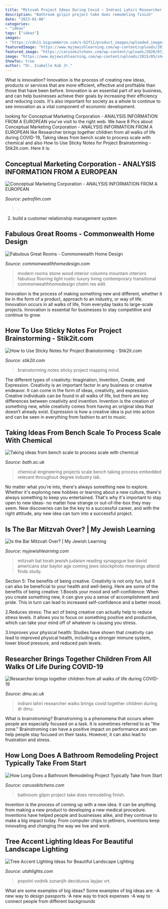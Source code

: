 ```yaml
---
title: "Mitzvah Project Ideas During Covid ~ Indrani Lahiri Researcher Walks Brings Covid Together Children During Dr Dmu"
description: "Bathroom gilpin project take does remodeling finish"
date: "2023-01-06"
categories:
- "ideas"
tags: ["ideas"]
images:
- "https://cdn11.bigcommerce.com/s-b2f11/product_images/uploaded_images/mind-mapping.jpg"
featuredImage: "https://www.myjewishlearning.com/wp-content/uploads/2015/05/shutterstock_222694102-e1431108744822.jpg"
featured_image: "https://carusokitchens.com/wp-content/uploads/2020/07/how-long-bathroom-remodel-take.jpg"
image: "https://www.myjewishlearning.com/wp-content/uploads/2015/05/shutterstock_222694102-e1431108744822.jpg"
ShowToc: true
author: "Dr. Isabelle Kub Jr."
---
```



What is innovation?
Innovation is the process of creating new ideas, products or services that are more efficient, effective and profitable than those that have been before. Innovation is an essential part of any business, and can help businesses achieve their goals by increasing their efficiency and reducing costs. It's also important for society as a whole to continue to see innovation as a vital component of economic development.

	

		
looking for Conceptual Marketing Corporation - ANALYSIS INFORMATION FROM A EUROPEAN you've visit to the right web. We have 8 Pics about Conceptual Marketing Corporation - ANALYSIS INFORMATION FROM A EUROPEAN like Researcher brings together children from all walks of life during COVID-19, Taking ideas from bench scale to process scale with chemical and also How to Use Sticky Notes for Project Brainstorming - Stik2it.com. Here it is:
		
    
## Conceptual Marketing Corporation - ANALYSIS INFORMATION FROM A EUROPEAN

<img loading=lazy src="http://petrofilm.com/yahoo_site_admin/assets/images/0_PAY-Holocaust-Horrors_4.4141820_std.jpg" onerror="this.onerror=null;this.src='https://tse4.mm.bing.net/th?id=OIP.z-S238aPUqNgyFv3E-xrygHaJI&amp;pid=15.1';" alt="Conceptual Marketing Corporation - ANALYSIS INFORMATION FROM A EUROPEAN">

_Source: petrofilm.com_

>. 

	

2. build a customer relationship management system

    
## Fabulous Great Rooms - Commonwealth Home Design

<img loading=lazy src="https://commonwealthhomedesign.com/wp-content/uploads/2015/12/beautiful-design-chelm-res-great-room-edit.jpg" onerror="this.onerror=null;this.src='https://tse3.mm.bing.net/th?id=OIP._x7x-FyFtQiP40jyX4kcsAHaE5&amp;pid=15.1';" alt="Fabulous Great Rooms - Commonwealth Home Design">

_Source: commonwealthhomedesign.com_

>modern rooms stone wood interior columns mountain interiors fabulous flooring light rustic luxury living contemporary transitional commonwealthhomedesign chelm res edit. 

	

Innovation is the process of making something new and different, whether it be in the form of a product, approach to an industry, or way of life. Innovation occurs in all walks of life, from everyday tasks to large-scale projects. Innovation is essential for businesses to stay competitive and continue to grow.

    
## How To Use Sticky Notes For Project Brainstorming - Stik2it.com

<img loading=lazy src="https://cdn11.bigcommerce.com/s-b2f11/product_images/uploaded_images/mind-mapping.jpg" onerror="this.onerror=null;this.src='https://tse2.mm.bing.net/th?id=OIP.Y2XCAN9zJdA4dTijasNMeQHaE8&amp;pid=15.1';" alt="How to Use Sticky Notes for Project Brainstorming - Stik2it.com">

_Source: stik2it.com_

>brainstorming notes sticky project mapping mind. 

	

The different types of creativity: Imagination, Invention, Create, and Expression.
Creativity is an important factor in any business or creative endeavor. It can come in the form of ideas, creativity, and expression. Creative individuals can be found in all walks of life, but there are key differences between creativity and invention. Invention is the creation of something new, while creativity comes from having an original idea that doesn’t already exist. Expression is how a creative idea is put into action and can be seen in everything from fashion to art to music.

    
## Taking Ideas From Bench Scale To Process Scale With Chemical

<img loading=lazy src="https://farm2.staticflickr.com/1913/45054588884_3d2c84e880_o_d.jpg" onerror="this.onerror=null;this.src='https://tse4.mm.bing.net/th?id=OIP.f43pe1wNyTHsxGi-UPWBhAHaHa&amp;pid=15.1';" alt="Taking ideas from bench scale to process scale with chemical">

_Source: bath.ac.uk_

>chemical engineering projects scale bench taking process embedded relevant throughout degree industry lab. 

	

No matter what you're into, there's always something new to explore. Whether it's exploring new hobbies or learning about a new culture, there's always something to keep you entertained. That's why it's important to stay open to new ideas- no matter how strange or out-of-the-box they may seem. New discoveries can be the key to a successful career, and with the right attitude, any new idea can turn into a successful project.

    
## Is The Bar Mitzvah Over? | My Jewish Learning

<img loading=lazy src="https://www.myjewishlearning.com/wp-content/uploads/2015/05/shutterstock_222694102-e1431108744822.jpg" onerror="this.onerror=null;this.src='https://tse1.mm.bing.net/th?id=OIP.m9cICaPPce3EAJyyT20szwHaE8&amp;pid=15.1';" alt="Is the Bar Mitzvah Over? | My Jewish Learning">

_Source: myjewishlearning.com_

>mitzvah bat torah jewish judaism reading synagogue bar david americans star baylor age coming jews istockphoto meanings attend finds study. 

	

Section 5: The benefits of being creative.
Creativity is not only fun, but it can also be beneficial to your health and well-being. Here are some of the benefits of being creative:
1.Boosts your mood and self-confidence: When you create something new, it can give you a sense of accomplishment and pride. This in turn can lead to increased self-confidence and a better mood.

2.Reduces stress: The act of being creative can actually help to reduce stress levels. It allows you to focus on something positive and productive, which can take your mind off of whatever is causing you stress.

3.Improves your physical health: Studies have shown that creativity can lead to improved physical health, including a stronger immune system, lower blood pressure, and reduced pain levels.


    
## Researcher Brings Together Children From All Walks Of Life During COVID-19

<img loading=lazy src="https://www.dmu.ac.uk/webimages/About-DMU-images/News-images/2020/June/Indrani-Lahiri520x346.jpg" onerror="this.onerror=null;this.src='https://tse4.mm.bing.net/th?id=OIP.rIKGEkuxapvLlT6EQun8OgHaE7&amp;pid=15.1';" alt="Researcher brings together children from all walks of life during COVID-19">

_Source: dmu.ac.uk_

>indrani lahiri researcher walks brings covid together children during dr dmu. 

	

What is brainstroming?
Brainstroming is a phenomena that occurs when people are especially focused on a task. It is sometimes referred to as "the zone." Brainstroming can have a positive impact on performance and can help people stay focused on their tasks. However, it can also lead to frustration and stress.

    
## How Long Does A Bathroom Remodeling Project Typically Take From Start

<img loading=lazy src="https://carusokitchens.com/wp-content/uploads/2020/07/how-long-bathroom-remodel-take.jpg" onerror="this.onerror=null;this.src='https://tse1.mm.bing.net/th?id=OIP.IeDRVWMiHLsdtcU-LjMRVgHaE8&amp;pid=15.1';" alt="How Long Does a Bathroom Remodeling Project Typically Take from Start">

_Source: carusokitchens.com_

>bathroom gilpin project take does remodeling finish. 

	

Invention is the process of coming up with a new idea. It can be anything from making a new product to developing a new medical procedure. Inventions have helped people and businesses alike, and they continue to make a big impact today. From computer chips to jetliners, inventions keep innovating and changing the way we live and work.

    
## Tree Accent Lighting Ideas For Beautiful Landscape Lighting

<img loading=lazy src="https://www.utahlights.com/hubfs/IMG-3409.jpg#keepProtocol" onerror="this.onerror=null;this.src='https://tse1.mm.bing.net/th?id=OIP.n1eZXtiQycAGFy4MpVIbWAHaFj&amp;pid=15.1';" alt="Tree Accent Lighting Ideas for Beautiful Landscape Lighting">

_Source: utahlights.com_

>popolni vodnik zunanjih deciduous layjao vrt. 

	

What are some examples of big ideas?
Some examples of big ideas are: 
-A new way to design passports 
-A new way to track expenses 
-A way to connect people from different backgrounds

